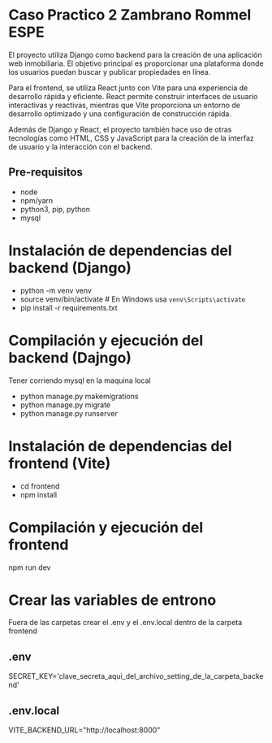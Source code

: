 # Caso Practico 2 Zambrano Rommel ESPE 

El proyecto utiliza Django como backend para la creación de una aplicación web inmobiliaria. El objetivo principal es proporcionar una plataforma donde los usuarios puedan buscar y publicar propiedades en línea.

Para el frontend, se utiliza React junto con Vite para una experiencia de desarrollo rápida y eficiente. React permite construir interfaces de usuario interactivas y reactivas, mientras que Vite proporciona un entorno de desarrollo optimizado y una configuración de construcción rápida.

Además de Django y React, el proyecto también hace uso de otras tecnologías como HTML, CSS y JavaScript para la creación de la interfaz de usuario y la interacción con el backend.

## Pre-requisitos

- node
- npm/yarn
- python3, pip, python
- mysql

# Instalación de dependencias del backend (Django)
- python -m venv venv
- source venv/bin/activate  # En Windows usa `venv\Scripts\activate`
- pip install -r requirements.txt

# Compilación y ejecución del backend (Dajngo)
Tener corriendo mysql en la maquina local

- python manage.py makemigrations     
- python manage.py migrate
- python manage.py runserver

# Instalación de dependencias del frontend (Vite)
- cd frontend
- npm install

# Compilación y ejecución del frontend
npm run dev

# Crear las variables de entrono
Fuera de las carpetas crear el .env y el .env.local dentro de la carpeta frontend
## .env
SECRET_KEY='clave_secreta_aqui_del_archivo_setting_de_la_carpeta_backend'

## .env.local
VITE_BACKEND_URL="http://localhost:8000"
